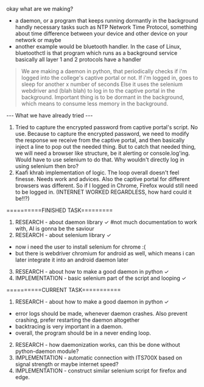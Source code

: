 okay what are we making?
- a daemon, or a program that keeps running dormantly in the background handly necessary tasks
such as NTP Network Time Protocol, something about time difference between your device and other device on your network
or maybe
- another example would be bluetooth handler. In the case of Linux, bluetoothctl is that program which runs as a background service
basically all layer 1 and 2 protocols have a handler

> We are making a daemon in python, that periodically checks if i'm logged into the college's captive portal or not.
> If i'm logged in, goes to sleep for another x number of seconds
> Else it uses the selenium webdriver and (blah blah) to log in to the captive portal in the background.
> Important thing is to be dormant in the background, which means to consume less memory in the background.

--- What we have already tried ---

1. Tried to capture the encrypted password from captive portal's script. No use.
    Because to capture the encrypted password, we need to modify the response we receive 
    from the captive portal, and then basically inject a line to pop out the needed thing.
    But to catch that needed thing, we will need a browser like structure, be it alerting or 
    console.log'ing. Would have to use selenium to do that. Why wouldn't directly log in using
    selenium then bro?
2. Kaafi khrab implementation of logic. The loop overall doesn't feel finesse. Needs work and advices. Also the captive portal for different 
    browsers was different. So if I logged in Chrome, Firefox would still need to be logged in. (INTERNET WORKED REGARDLESS, how hard could it be!!?)

==========FINISHED TASK=========

1. RESEARCH - about daemon library ✓ #not much documentation to work with, AI is gonna be the saviour
2. RESEARCH - about selenium library ✓ 
 * now i need the user to install selenium for chrome :(
 * but there is webdriver chromium for android as well, which means i can later integrate it into an android daemon later
3. RESEARCH - about how to make a good daemon in python  ✓
4. IMPLEMENTATION - basic selenium part of the script and looping  ✓


==========CURRENT TASK===========

1. RESEARCH - about how to make a good daemon in python ✓
 * error logs should be made, whenever daemon crashes. Also prevent crashing, prefer restarting the daemon altogether
 * backtracing is very important in a daemon.
 * overall, the program should be in a never ending loop.
2. RESEARCH - how daemonization works, can this be done without python-daemon module?
3. IMPLEMENTATION - automatic connection with ITS700X based on signal strength or maybe internet speed?
4. IMPLEMENTATION - construct similar selenium script for firefox and edge.
